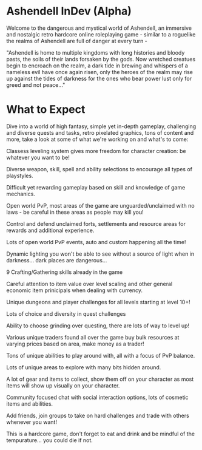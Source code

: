 # Ashendell InDev (Alpha)
Welcome to the dangerous and mystical world of Ashendell, an immersive and nostalgic retro hardcore online roleplaying game - similar to a roguelike the realms of Ashendell are full of danger at every turn - 

"Ashendell is home to multiple kingdoms with long histories and bloody pasts, the soils of their lands forsaken by the gods. Now wretched creatues begin to encroach on the realm, a dark tide in brewing and whispers of a nameless evil have once again risen, only the heroes of the realm may rise up against the tides of darkness for the ones who bear power lust only for greed and not peace..."

# What to Expect

Dive into a world of high fantasy, simple yet in-depth gameplay, challenging and diverse quests and tasks, retro pixelated graphics, tons of content and more, take a look at some of what we're working on and what's to come:

Classess leveling system gives more freedom for character creation: be whatever you want to be!

Diverse weapon, skill, spell and ability selections to encourage all types of playstyles.

Difficult yet rewarding gameplay based on skill and knowledge of game mechanics.

Open world PvP, most areas of the game are unguarded/unclaimed with no laws - be careful in these areas as people may kill you!

Control and defend unclaimed forts, settlements and resource areas for rewards and additional experience.

Lots of open world PvP events, auto and custom happening all the time!

Dynamic lighting you won't be able to see without a source of light when in darkness... dark places are dangerous...

9 Crafting/Gathering skills already in the game

Careful attention to item value over level scaling and other general economic item prinicipals when dealing with currency.

Unique dungeons and player challenges for all levels starting at level 10+!

Lots of choice and diversity in quest challenges

Ability to choose grinding over questing, there are lots of way to level up!

Various unique traders found all over the game buy bulk resources at varying prices based on area, make money as a trader!

Tons of unique abilities to play around with, all with a focus of PvP balance.

Lots of unique areas to explore with many bits hidden around.

A lot of gear and items to collect, show them off on your character as most items will show up visually on your character.

Community focused chat with social interaction options, lots of cosmetic items and abilities.

Add friends, join groups to take on hard challenges and trade with others whenever you want!

This is a hardcore game, don't forget to eat and drink and be mindful of the tempurature... you could die if not.


